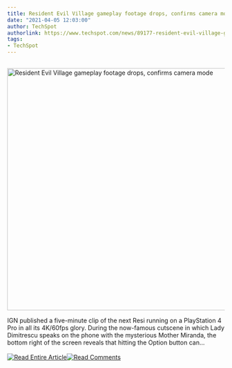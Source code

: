 ```yaml
---
title: Resident Evil Village gameplay footage drops, confirms camera mode
date: "2021-04-05 12:03:00"
author: TechSpot
authorlink: https://www.techspot.com/news/89177-resident-evil-village-gameplay-footage-drops-confirms-camera.html
tags:
- TechSpot
---
```

<a href="https://www.techspot.com/news/89177-resident-evil-village-gameplay-footage-drops-confirms-camera.html" target="_blank"><img src="https://static.techspot.com/images2/news/ts3_thumbs/2021/04/2021-04-05-ts3_thumbs-63b.jpg" width="800" height="560" style="padding: 15px 0" title="Resident Evil Village gameplay footage drops, confirms camera mode" /></a><br />IGN published a five-minute clip of the next Resi running on a PlayStation 4 Pro in all its 4K/60fps glory. During the now-famous cutscene in which Lady Dimitrescu speaks on the phone with the mysterious Mother Miranda, the bottom right of the screen reveals that hitting the Option button can...<br /><br /><a href="https://www.techspot.com/news/89177-resident-evil-village-gameplay-footage-drops-confirms-camera.html"><img src="https://static.techspot.com/images/rss/rss_buttons_01.png" border="0" alt="Read Entire Article" /></a><a href="https://www.techspot.com/news/89177-resident-evil-village-gameplay-footage-drops-confirms-camera.html#comments"><img src="https://static.techspot.com/images/rss/rss_buttons_02.png" border="0" alt="Read Comments" /></a><br /><br />